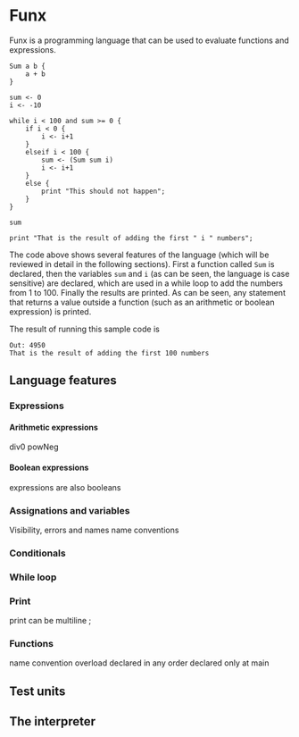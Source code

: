 # Funx

Funx is a programming language that can be used to evaluate functions
and expressions.

```
Sum a b {
    a + b
}

sum <- 0
i <- -10

while i < 100 and sum >= 0 {
    if i < 0 {
        i <- i+1
    }
    elseif i < 100 {
        sum <- (Sum sum i)
        i <- i+1
    }
    else {
        print "This should not happen";
    }
}

sum

print "That is the result of adding the first " i " numbers";
```

The code above shows several features of the language (which will be reviewed in detail in the following sections). First a function called `Sum` is declared, then the variables `sum` and `i` (as can be seen, the language is case sensitive) are declared, which are used in a while loop to add the numbers from 1 to 100. Finally the results are printed. As can be seen, any statement that returns a value outside a function (such as an arithmetic or boolean expression) is printed.

The result of running this sample code is

```
Out: 4950
That is the result of adding the first 100 numbers
```

## Language features

### Expressions

#### Arithmetic expressions

div0 powNeg

#### Boolean expressions

expressions are also booleans

### Assignations and variables

Visibility, errors and names
name conventions

### Conditionals

### While loop

### Print
print can be multiline
;

### Functions

name convention
overload
declared in any order
declared only at main

## Test units

## The interpreter
